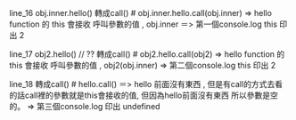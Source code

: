 line_16 obj.inner.hello() 
    轉成call()
    # obj.inner.hello.call(obj.inner) 
        => hello function 的 this 會接收 呼叫參數的值 , obj.inner
        ＝> 第一個console.log  this 印出 2
        

line_17 obj2.hello() // ??
    轉成call()
    # obj2.hello.call(obj2) 
        => hello function 的 this 會接收 呼叫參數的值 , obj2(obj.inner)
        => 第二個console.log  this 印出 2

line_18
    轉成call()
    # hello.call() 
         ＝> hello 前面沒有東西 , 
         但是有call的方式去看的話call裡的參數就是this會接收的值,
         但因為hello前面沒有東西 所以參數是空的。
         => 第三個console.log 印出 undefined
